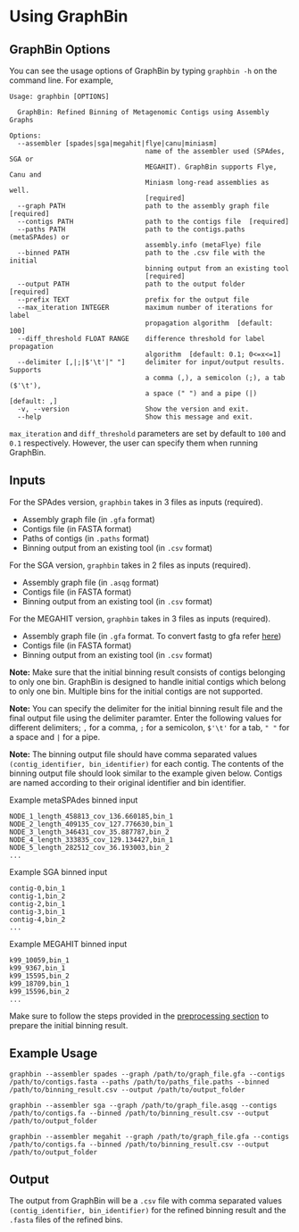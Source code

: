 # Using GraphBin

## GraphBin Options
You can see the usage options of GraphBin by typing `graphbin -h` on the command line. For example,

```
Usage: graphbin [OPTIONS]

  GraphBin: Refined Binning of Metagenomic Contigs using Assembly Graphs

Options:
  --assembler [spades|sga|megahit|flye|canu|miniasm]
                                  name of the assembler used (SPAdes, SGA or
                                  MEGAHIT). GraphBin supports Flye, Canu and
                                  Miniasm long-read assemblies as well.
                                  [required]
  --graph PATH                    path to the assembly graph file  [required]
  --contigs PATH                  path to the contigs file  [required]
  --paths PATH                    path to the contigs.paths (metaSPAdes) or
                                  assembly.info (metaFlye) file
  --binned PATH                   path to the .csv file with the initial
                                  binning output from an existing tool
                                  [required]
  --output PATH                   path to the output folder  [required]
  --prefix TEXT                   prefix for the output file
  --max_iteration INTEGER         maximum number of iterations for label
                                  propagation algorithm  [default: 100]
  --diff_threshold FLOAT RANGE    difference threshold for label propagation
                                  algorithm  [default: 0.1; 0<=x<=1]
  --delimiter [,|;|$'\t'|" "]     delimiter for input/output results. Supports
                                  a comma (,), a semicolon (;), a tab ($'\t'),
                                  a space (" ") and a pipe (|)  [default: ,]
  -v, --version                   Show the version and exit.
  --help                          Show this message and exit.
```

`max_iteration` and `diff_threshold` parameters are set by default to `100` and `0.1` respectively. However, the user can specify them when running GraphBin.

## Inputs

For the SPAdes version, `graphbin` takes in 3 files as inputs (required).

* Assembly graph file (in `.gfa` format)
* Contigs file (in FASTA format)
* Paths of contigs (in `.paths` format)
* Binning output from an existing tool (in `.csv` format)

For the SGA version, `graphbin` takes in 2 files as inputs (required).

* Assembly graph file (in `.asqg` format)
* Contigs file (in FASTA format)
* Binning output from an existing tool (in `.csv` format)

For the MEGAHIT version, `graphbin` takes in 3 files as inputs (required).

* Assembly graph file (in `.gfa` format. To convert fastg to gfa refer [here](https://github.com/Vini2/GraphBin/blob/master/support/README.md#fastg2gfa))
* Contigs file (in FASTA format)
* Binning output from an existing tool (in `.csv` format)

**Note:** Make sure that the initial binning result consists of contigs belonging to only one bin. GraphBin is designed to handle initial contigs which belong to only one bin. Multiple bins for the initial contigs are not supported.

**Note:** You can specify the delimiter for the initial binning result file and the final output file using the delimiter paramter. Enter the following values for different delimiters; `,` for a comma, `;` for a semicolon, `$'\t'` for a tab, `" "` for a space and `|` for a pipe.

**Note:** The binning output file should have comma separated values ```(contig_identifier, bin_identifier)``` for each contig. The contents of the binning output file should look similar to the example given below. Contigs are named according to their original identifier and bin identifier.

Example metaSPAdes binned input
```
NODE_1_length_458813_cov_136.660185,bin_1
NODE_2_length_409135_cov_127.776630,bin_1
NODE_3_length_346431_cov_35.887787,bin_2
NODE_4_length_333835_cov_129.134427,bin_1
NODE_5_length_282512_cov_36.193003,bin_2
...
```
Example SGA binned input
```
contig-0,bin_1
contig-1,bin_2
contig-2,bin_1
contig-3,bin_1
contig-4,bin_2
...
```
Example MEGAHIT binned input
```
k99_10059,bin_1
k99_9367,bin_1
k99_15595,bin_2
k99_18709,bin_1
k99_15596,bin_2
...
```
Make sure to follow the steps provided in the [preprocessing section](https://graphbin.readthedocs.io/en/latest/preprocess/) to prepare the initial binning result.

## Example Usage

```
graphbin --assembler spades --graph /path/to/graph_file.gfa --contigs /path/to/contigs.fasta --paths /path/to/paths_file.paths --binned /path/to/binning_result.csv --output /path/to/output_folder
```
```
graphbin --assembler sga --graph /path/to/graph_file.asqg --contigs /path/to/contigs.fa --binned /path/to/binning_result.csv --output /path/to/output_folder
```
```
graphbin --assembler megahit --graph /path/to/graph_file.gfa --contigs /path/to/contigs.fa --binned /path/to/binning_result.csv --output /path/to/output_folder
```

## Output

The output from GraphBin will be a `.csv` file with comma separated values ```(contig_identifier, bin_identifier)``` for the refined binning result and the `.fasta` files of the refined bins.
